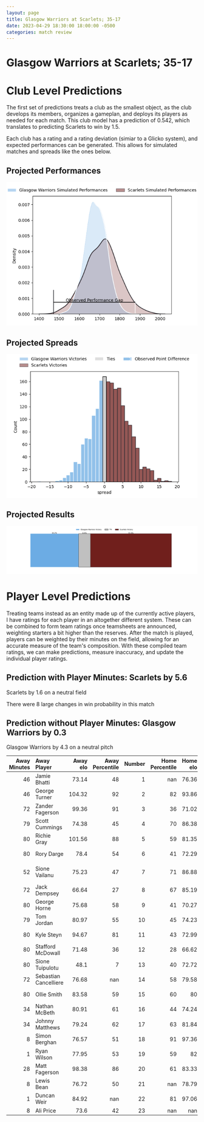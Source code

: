 ```yaml
---  
layout: page  
title: Glasgow Warriors at Scarlets; 35-17  
date: 2023-04-29 18:30:00 18:00:00 -0500  
categories: match review  
---
```

# Glasgow Warriors at Scarlets; 35-17

# Club Level Predictions


The first set of predictions treats a club as the smallest object, as the club develops its members, organizes a gameplan, and deploys its players as needed for each match. This club model has a prediction of 0.542, which translates to predicting Scarlets to win by 1.5.

Each club has a rating and a rating deviation (simiar to a Glicko system), and expected performances can be generated. This allows for simulated matches and spreads like the ones below.
## Projected Performances


![Projected Performances](plots/performances_2023-04-29-Scarlets-GlasgowWarriors.png)
## Projected Spreads


![Projected Spreads](plots/spreads_2023-04-29-Scarlets-GlasgowWarriors.png)
## Projected Results


![Projected Results](plots/resultbar_2023-04-29-Scarlets-GlasgowWarriors.png)
# Player Level Predictions


Treating teams instead as an entity made up of the currently active players, I have ratings for each player in an altogether different system. These can be combined to form team ratings once teamsheets are announced, weighting starters a bit higher than the reserves. After the match is played, players can be weighted by their minutes on the field, allowing for an accurate measure of the team's composition. With these compiled team ratings, we can make predictions, measure inaccuracy, and update the individual player ratings.
## Prediction with Player Minutes: Scarlets by 5.6


Scarlets by 1.6 on a neutral field

There were 8 large changes in win probability in this match
## Prediction without Player Minutes: Glasgow Warriors by 0.3


Glasgow Warriors by 4.3 on a neutral pitch



|   Away Minutes | Away Player           |   Away elo |   Away Percentile |   Number |   Home Percentile |   Home elo | Home Player         |   Home Minutes |
|---------------:|:----------------------|-----------:|------------------:|---------:|------------------:|-----------:|:--------------------|---------------:|
|             46 | Jamie Bhatti          |      73.14 |                48 |        1 |               nan |      76.36 | Will Griff John     |             53 |
|             46 | George Turner         |     104.32 |                92 |        2 |                82 |      93.86 | Ken Owens           |             72 |
|             72 | Zander Fagerson       |      99.36 |                91 |        3 |                36 |      71.02 | Javan Sebastian     |              4 |
|             79 | Scott Cummings        |      74.38 |                45 |        4 |                70 |      86.38 | Morgan Jones        |             34 |
|             80 | Richie Gray           |     101.56 |                88 |        5 |                59 |      81.35 | Sam Lousi           |             80 |
|             80 | Rory Darge            |      78.4  |                54 |        6 |                41 |      72.29 | Joshua McLeod       |             80 |
|             52 | Sione Vailanu         |      75.23 |                47 |        7 |                71 |      86.88 | Daniel Fabian Davis |             80 |
|             72 | Jack Dempsey          |      66.64 |                27 |        8 |                67 |      85.19 | Vaea Fifita         |             48 |
|             80 | George Horne          |      75.68 |                58 |        9 |                41 |      70.27 | Gareth Davies       |             54 |
|             79 | Tom Jordan            |      80.97 |                55 |       10 |                45 |      74.23 | Sam Costelow        |             80 |
|             80 | Kyle Steyn            |      94.67 |                81 |       11 |                43 |      72.99 | Ryan Conbeer        |             80 |
|             80 | Stafford McDowall     |      71.48 |                36 |       12 |                28 |      66.62 | Johnny Williams     |              7 |
|             80 | Sione Tuipulotu       |      48.1  |                 7 |       13 |                40 |      72.72 | Joe Roberts         |             80 |
|             72 | Sebastian Cancelliere |      76.68 |               nan |       14 |                58 |      79.58 | Steffan Evans       |             80 |
|             80 | Ollie Smith           |      83.58 |                59 |       15 |                60 |      80    | Johnny McNicholl    |             80 |
|             34 | Nathan McBeth         |      80.91 |                61 |       16 |                44 |      74.24 | Kemsley Mathias     |             27 |
|             34 | Johnny Matthews       |      79.24 |                62 |       17 |                63 |      81.84 | Shaun Evans         |              8 |
|              8 | Simon Berghan         |      76.57 |                51 |       18 |                91 |      97.36 | Sam Wainwright      |             76 |
|              1 | Ryan Wilson           |      77.95 |                53 |       19 |                59 |      82    | Carwyn Tuipulotu    |             46 |
|             28 | Matt Fagerson         |      98.38 |                86 |       20 |                61 |      83.33 | Kieran Hardy        |             26 |
|              8 | Lewis Bean            |      76.72 |                50 |       21 |               nan |      78.79 | Iestyn Rees         |             32 |
|              1 | Duncan Weir           |      84.92 |               nan |       22 |                81 |      97.06 | Ioan Nicholas       |             73 |
|              8 | Ali Price             |      73.6  |                42 |       23 |               nan |     nan    | nan                 |            nan |

